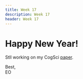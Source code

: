 ```yaml
---
title: Week 17
description: Week 17
header: Week 17
---
```


# Happy New Year!
Stll working on my CogSci [paper](https://www.overleaf.com/12902967bjkgvwnqdkfs#/49333807/).



Best, <br />
EO

